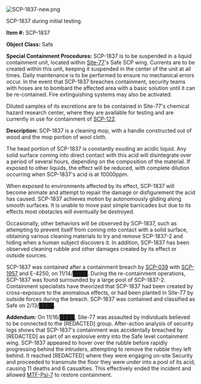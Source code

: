 ![SCP-1837-new.png](http://scp-wiki.wdfiles.com/local--files/scp-1837/SCP-1837-new.png)

SCP-1837 during initial testing.

**Item #:** SCP-1837

**Object Class:** Safe

**Special Containment Procedures:** SCP-1837 is to be suspended in a liquid containment unit, located within [Site-77](/secure-facility-dossier-site-77)'s Safe SCP wing. Currents are to be created within this unit, keeping it suspended in the center of the unit at all times. Daily maintenance is to be performed to ensure no mechanical errors occur. In the event that SCP-1837 breaches containment, security teams with hoses are to bombard the affected area with a basic solution until it can be re-contained. Fire extinguishing systems may also be activated.

Diluted samples of its excretions are to be contained in Site-77's chemical hazard research center, where they are available for testing and are currently in use for containment of [SCP-122](/scp-122).

**Description:** SCP-1837 is a cleaning mop, with a handle constructed out of wood and the mop portion of wool cloth.

The head portion of SCP-1837 is constantly exuding an acidic liquid. Any solid surface coming into direct contact with this acid will disintegrate over a period of several hours, depending on the composition of the material. If exposed to other liquids, the effect will be reduced, with complete dilution occurring when SCP-1837's acid is at 10000ppm.

When exposed to environments affected by its effect, SCP-1837 will become animate and attempt to repair the damage or disfigurement the acid has caused. SCP-1837 achieves motion by autonomously gliding along smooth surfaces. It is unable to move past simple barricades but due to its effects most obstacles will eventually be destroyed.

Occasionally, other behaviors will be observed by SCP-1837, such as attempting to prevent itself from coming into contact with a solid surface, obtaining various cleaning materials to try and remove SCP-1837-2 and hiding when a human subject discovers it. In addition, SCP-1837 has been observed cleaning rubble and other damages created by its effect or outside sources.

SCP-1837 was contained after a containment breach by [SCP-039](/scp-039) with [SCP-1957](/scp-1957) and E-4250, on 11/14/████. During the re-containment operations, SCP-1837 was found surrounded by a large pool of SCP-1837-2. Containment specialists have theorized that SCP-1837 had been created by cross-exposure to the anomalous effects, or had been planted in Site-77 by outside forces during the breach. SCP-1837 was contained and classified as Safe on 2/13/████.

**Addendum:** On 11/16/████, Site-77 was assaulted by individuals believed to be connected to the \[REDACTED\] group. After-action analysis of security logs shows that SCP-1837's containment was accidentally breached by \[REDACTED\] as part of an explosive entry into the Safe level containment wing. SCP-1837 appeared to hover over the rubble before rapidly progressing behind the intruders, attempting to remove the rubble they left behind. It reached \[REDACTED\] where they were engaging on-site Security and proceeded to transmute the floor they were under into a pool of its acid, causing 11 deaths and 6 casualties. This effectively ended the incident and allowed [MTF-Psi-7](/mtf-psi-7-home-improvement-hub) to restore containment.